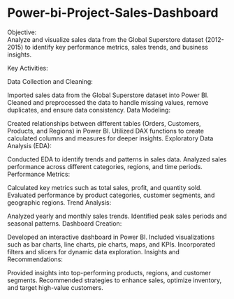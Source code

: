 # Power-bi-Project-Sales-Dashboard
Objective:  
Analyze and visualize sales data from the Global Superstore dataset (2012-2015) to identify key performance metrics, sales trends, and business insights.

Key Activities:

Data Collection and Cleaning:

Imported sales data from the Global Superstore dataset into Power BI.
Cleaned and preprocessed the data to handle missing values, remove duplicates, and ensure data consistency.
Data Modeling:

Created relationships between different tables (Orders, Customers, Products, and Regions) in Power BI.
Utilized DAX functions to create calculated columns and measures for deeper insights.
Exploratory Data Analysis (EDA):

Conducted EDA to identify trends and patterns in sales data.
Analyzed sales performance across different categories, regions, and time periods.
Performance Metrics:

Calculated key metrics such as total sales, profit, and quantity sold.
Evaluated performance by product categories, customer segments, and geographic regions.
Trend Analysis:

Analyzed yearly and monthly sales trends.
Identified peak sales periods and seasonal patterns.
Dashboard Creation:

Developed an interactive dashboard in Power BI.
Included visualizations such as bar charts, line charts, pie charts, maps, and KPIs.
Incorporated filters and slicers for dynamic data exploration.
Insights and Recommendations:

Provided insights into top-performing products, regions, and customer segments.
Recommended strategies to enhance sales, optimize inventory, and target high-value customers.
